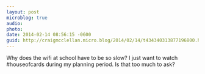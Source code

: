 ```yaml
---
layout: post
microblog: true
audio: 
photo: 
date: 2014-02-14 08:56:15 -0600
guid: http://craigmcclellan.micro.blog/2014/02/14/t434340313877196800.html
---
```

Why does the wifi at school have to be so slow? I just want to watch #houseofcards during my planning period. Is that too much to ask?
